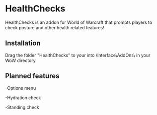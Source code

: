 # HealthChecks
HealthChecks is an addon for World of Warcraft that prompts players to check posture and other health related features!

## Installation
Drag the folder "HealthChecks" to your into \Interface\AddOns\ in your WoW directory

## Planned features
-Options menu

-Hydration check

-Standing check
